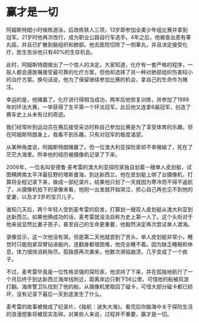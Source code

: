 # 赢才是一切

阿姆斯特朗小时候练游泳，后改练铁人三项，13岁即参加全美少年组比赛并拿到冠军。21岁时他再次改行，成为职业公路自行车选手。4年之后，他被查出患有睾丸癌，并且已扩散到脑组织和肺部。他去医院切除了一侧睾丸，并且决定接受化疗，医生告诉他只有40%的生存机会。

此时，阿姆斯特朗做出了一个惊人的决定。大家知道，化疗有一套严格的程序，一般人都会遵医嘱接受最可靠的化疗方案，但他却选择了另一种对肺部组织伤害较小的治疗方案。换句话说，他为了保留继续参加比赛的机会，拿自己的生命作为赌注。

幸运的是，他赌赢了。化疗进行得相当成功，两年后他恢复训练，并参加了1999年的环法大赛，一举获得了生平第一个环法冠军。此后他又连拿6届冠军，创造了赛车史上从未有过的奇迹。

我们经常听到运动员在赛后接受采访时称自己参加比赛是为了享受体育的乐趣，但在阿姆斯特朗身上，我看不到乐趣，只有对冠军的极度渴望。

从某种角度说，阿姆斯特朗赌赢了。但一位澳大利亚探险家却不幸赌输了，死在了茫茫大海里。所幸他的经历被摄像机记录了下来。

2006年，一位名叫安德鲁·麦考雷的澳大利亚探险家独自划着一艘单人皮划艇，试图横跨南太平洋最狂野的塔斯曼海，到达新西兰。他在皮划艇上绑了台摄像机，打算将全程记录下来，做成一部纪录片。结果他只划了一天就因为寒冷而不得不返航了，从摄像机拍下的录像来看，他刚一出发就开始哭泣，担心自己再也见不到他的爱妻，以及才3岁的宝贝儿子。

谁知几天后，两个年轻人受到麦考雷的启发，打算划一艘双人皮划艇从澳大利亚到达新西兰。如果他俩成功的话，麦考雷就没法自称为史上第一人了。这个头衔对于他来说显然比妻子孩子，甚至自己的生命更重要，他毅然决定再次尝试单人渡海。

录像显示，这一次他没有哭。但是第二天他就尝到了苦头，单人皮划艇非常小，睡觉时只能抱紧双臂钻进艇内，连翻身都很困难，他完全睡不着。因为缺乏睡眠和休息，体力很快消耗殆尽。孤独感再次袭来，他数次濒临崩溃，几乎变成了一个疯子。

不过，麦考雷毕竟是一位性格坚强的探险家，他坚持了下来，并在孤独地航行了一个月后终于到达新西兰海岸线附近，距离岸边只剩下56公里。可惜他的船被风浪打翻。海岸警卫队找到了他的船，从摄像机里取回了磁卡，可惜大部分磁卡都已损坏，没有记录下最后一天到底发生了什么。

麦考雷的故事被做成了纪录片，《独航：迷失大海》。看完后你脑海中关于探险生活的浪漫想象将被现实击碎。对某些人来说，过程并不重要，赢才是一切。
